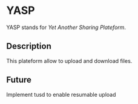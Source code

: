 # YASP

YASP stands for _Yet Another Sharing Plateform_.

## Description

This plateform allow to upload and download files.

## Future

Implement tusd to enable resumable upload